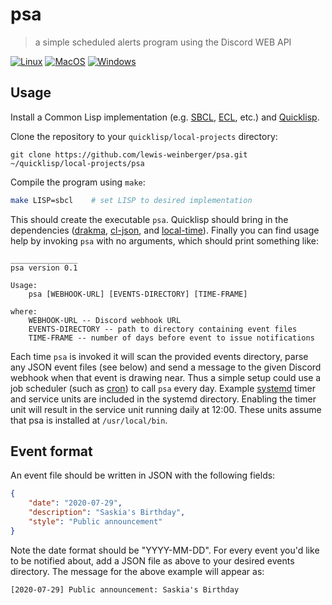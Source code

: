 # psa

> a simple scheduled alerts program using the Discord WEB API

[![Linux](https://github.com/lewis-weinberger/psa/workflows/Linux/badge.svg)](https://github.com/lewis-weinberger/psa/actions)
[![MacOS](https://github.com/lewis-weinberger/psa/workflows/MacOS/badge.svg)](https://github.com/lewis-weinberger/psa/actions)
[![Windows](https://github.com/lewis-weinberger/psa/workflows/Windows/badge.svg)](https://github.com/lewis-weinberger/psa/actions)

## Usage

Install a Common Lisp implementation (e.g. [SBCL](http://www.sbcl.org/platform-table.html), [ECL](https://common-lisp.net/project/ecl/), etc.) and [Quicklisp](https://www.quicklisp.org/beta/).

Clone the repository to your `quicklisp/local-projects` directory:

```
git clone https://github.com/lewis-weinberger/psa.git ~/quicklisp/local-projects/psa
```

Compile the program using `make`:

```sh
make LISP=sbcl    # set LISP to desired implementation
```

This should create the executable `psa`. Quicklisp should bring in the dependencies ([drakma](https://edicl.github.io/drakma/), [cl-json](https://common-lisp.net/project/cl-json/cl-json.html), and [local-time](https://common-lisp.net/project/local-time/)). Finally you can find usage help by invoking `psa` with no arguments, which should print something like:

```
_______________
psa version 0.1

Usage:
    psa [WEBHOOK-URL] [EVENTS-DIRECTORY] [TIME-FRAME]

where:
    WEBHOOK-URL -- Discord webhook URL
    EVENTS-DIRECTORY -- path to directory containing event files
    TIME-FRAME -- number of days before event to issue notifications
```

Each time `psa` is invoked it will scan the provided events directory, parse any JSON event files (see below) and send a message to the given Discord webhook when that event is drawing near. Thus a simple setup could use a job scheduler (such as [cron](https://en.wikipedia.org/wiki/Cron)) to call `psa` every day. Example [systemd](https://www.freedesktop.org/wiki/Software/systemd/) timer and service units are included in the systemd directory. Enabling the timer unit will result in the service unit running daily at 12:00. These units assume that psa is installed at `/usr/local/bin`.

## Event format

An event file should be written in JSON with the following fields:

```json
{
    "date": "2020-07-29",
    "description": "Saskia's Birthday",
    "style": "Public announcement"
}
```
Note the date format should be "YYYY-MM-DD". For every event you'd like to be notified about, add a JSON file as above to your desired events directory. The message for the above example will appear as:

```
[2020-07-29] Public announcement: Saskia's Birthday
```
